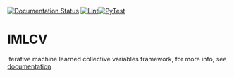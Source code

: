 [![Documentation Status](https://readthedocs.org/projects/imlcv/badge/?version=latest)](https://imlcv.readthedocs.io/en/latest/?badge=latest) [![Lint](https://github.com/DavidDevoogdt/IMLCV/actions/workflows/lint.yml/badge.svg)](https://github.com/DavidDevoogdt/IMLCV/actions/workflows/lint.yml)[![PyTest](https://github.com/DavidDevoogdt/IMLCV/actions/workflows/pytest.yml/badge.svg)](https://github.com/DavidDevoogdt/IMLCV/actions/workflows/pytest.yml)

# IMLCV
iterative machine learned collective variables framework, for more info, see [documentation](https://imlcv.readthedocs.io/en/latest/)
